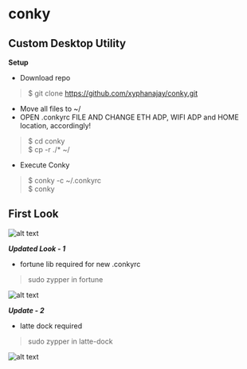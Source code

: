 # conky
## **Custom Desktop Utility**
**Setup**
- Download repo   
> $ git clone https://github.com/xyphanajay/conky.git   
- Move all files to ~/   
- OPEN .conkyrc FILE AND CHANGE ETH ADP, WIFI ADP and HOME location, accordingly!
> $ cd conky   
> $ cp -r ./* ~/
- Execute Conky   
> $ conky -c ~/.conkyrc   
> $ conky

## **First Look**   
  
![alt text](https://github.com/xyphanajay/conky/blob/master/Screenshot.png)

 ***Updated Look - 1***   
- fortune lib required for new .conkyrc  
> sudo zypper in fortune     

![alt text](https://github.com/xyphanajay/conky/blob/master/Screenshot2.png)

 ***Update - 2***  
- latte dock required
> sudo zypper in latte-dock   

![alt text](https://github.com/xyphanajay/conky/blob/master/Screenshot3.png)
